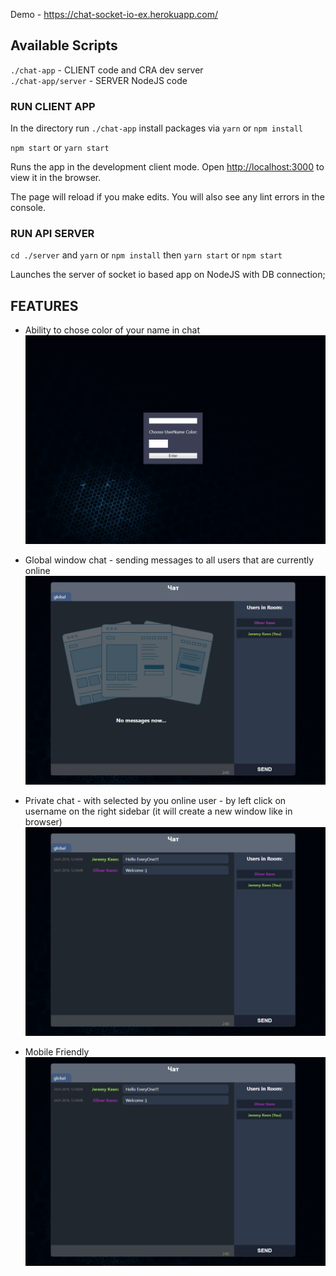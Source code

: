 Demo - https://chat-socket-io-ex.herokuapp.com/

## Available Scripts

`./chat-app` - CLIENT code and CRA dev server <br>
`./chat-app/server` - SERVER NodeJS code

### RUN CLIENT APP

In the directory run `./chat-app` install packages via `yarn` or `npm install`

`npm start` or `yarn start`

Runs the app in the development client mode.
Open [http://localhost:3000](http://localhost:3000) to view it in the browser.

The page will reload if you make edits.
You will also see any lint errors in the console.

### RUN API SERVER

`cd ./server` and `yarn` or `npm install` then `yarn start` or `npm start`

Launches the server of socket io based app on NodeJS with DB connection;

## FEATURES

-   Ability to chose color of your name in chat
    ![](1.gif)

-   Global window chat - sending messages to all users that are currently online
    ![](2.gif)

-   Private chat - with selected by you online user - by left click on username on the right sidebar (it will create a new window like in browser)
    ![](3.gif)

*   Mobile Friendly
    ![](4.gif)
